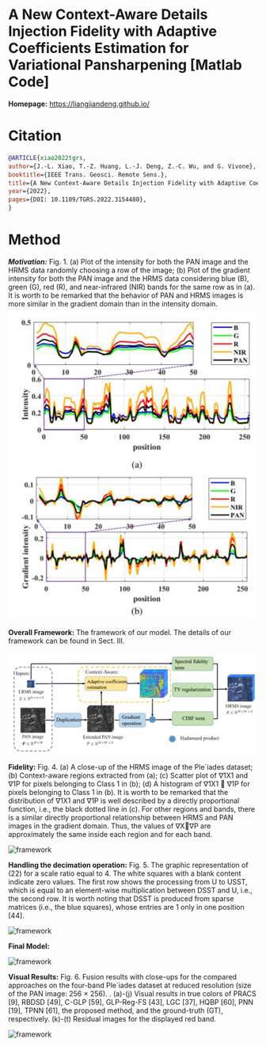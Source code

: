 # A New Context-Aware Details Injection Fidelity with Adaptive Coefficients Estimation for Variational Pansharpening [Matlab Code]

**Homepage:** https://liangjiandeng.github.io/
 
# Citation
```bibtex
@ARTICLE{xiao2022tgrs,
author={J.-L. Xiao, T.-Z. Huang, L.-J. Deng, Z.-C. Wu, and G. Vivone},
booktitle={IEEE Trans. Geosci. Remote Sens.},
title={A New Context-Aware Details Injection Fidelity with Adaptive Coefficients Estimation for Variational Pansharpening},
year={2022},
pages={DOI: 10.1109/TGRS.2022.3154480},
}
```

# Method

***Motivation:*** Fig. 1. (a) Plot of the intensity for both the PAN image and the HRMS data
randomly choosing a row of the image; (b) Plot of the gradient intensity for
both the PAN image and the HRMS data considering blue (B), green (G), red
(R), and near-infrared (NIR) bands for the same row as in (a). It is worth to
be remarked that the behavior of PAN and HRMS images is more similar in
the gradient domain than in the intensity domain.

![motivation](fig-to-show/fig1.jpg)




**Overall Framework:** The framework of our model. The details of our framework can be found in Sect. III.

![framework](fig-to-show/fig2.jpg)



**Fidelity:** Fig. 4. (a) A close-up of the HRMS image of the Ple´iades dataset; (b)
Context-aware regions extracted from (a); (c) Scatter plot of ∇1X1 and ∇1P
for pixels belonging to Class 1 in (b); (d) A histogram of ∇1X1  ∇1P
for pixels belonging to Class 1 in (b). It is worth to be remarked that the
distribution of ∇1X1 and ∇1P is well described by a directly proportional
function, i.e., the black dotted line in (c). For other regions and bands, there is
a similar directly proportional relationship between HRMS and PAN images
in the gradient domain. Thus, the values of ∇X∇P are approximately the
same inside each region and for each band.

![framework](fig-to-showw/fig3.png)



**Handling the decimation operation:** Fig. 5. The graphic representation of (22) for a scale ratio equal to 4.
The white squares with a blank content indicate zero values. The first row
shows the processing from U to USST, which is equal to an element-wise
multiplication between DSST and U, i.e., the second row. It is worth noting
that DSST is produced from sparse matrices (i.e., the blue squares), whose
entries are 1 only in one position [44].

![framework](fig-to-showw/fig4.jpg)



**Final Model:** 

![framework](fig-to-showw/fig5.jpg)



**Visual Results:** Fig. 6. Fusion results with close-ups for the compared approaches on the four-band Ple´iades dataset at reduced resolution (size of the PAN image: 256 ×
256). . (a)-(j) Visual results in true colors of PRACS [9], RBDSD [49], C-GLP [59], GLP-Reg-FS [43], LGC [37], HQBP [60], PNN [19], TPNN [61], the
proposed method, and the ground-truth (GT), respectively. (k)-(t) Residual images for the displayed red band.

![framework](fig-to-showw/fig6.jpg)






